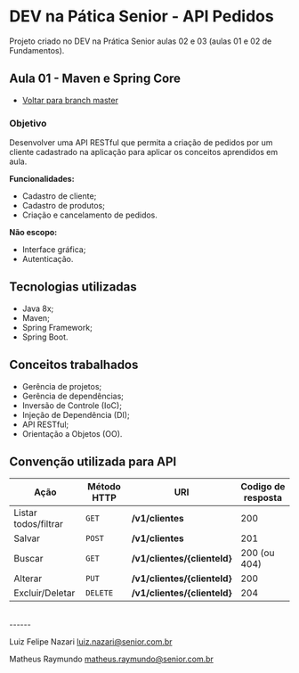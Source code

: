 # DEV na Pática Senior - API Pedidos

Projeto criado no DEV na Prática Senior aulas 02 e 03 (aulas 01 e 02 de Fundamentos).

## Aula 01 - Maven e Spring Core

- [Voltar para branch master](https://github.com/SeniorSA/devnapratica-api-pedidos/tree/master)

### Objetivo
Desenvolver uma API RESTful que permita a criação de pedidos por um cliente cadastrado na aplicação para aplicar os conceitos aprendidos em aula. 

**Funcionalidades:**
- Cadastro de cliente;
- Cadastro de produtos;
- Criação e cancelamento de pedidos.

**Não escopo:**
- Interface gráfica;
- Autenticação.

## Tecnologias utilizadas

- Java 8x;
- Maven;
- Spring Framework;
- Spring Boot.

## Conceitos trabalhados

- Gerência de projetos;
- Gerência de dependências;
- Inversão de Controle (IoC);
- Injeção de Dependência (DI);
- API RESTful;
- Orientação a Objetos (OO).

## Convenção utilizada para API

| Ação | Método HTTP | URI | Codigo de resposta|
|------|-------------|-----|-------------------|
| Listar todos/filtrar | `GET` | **/v1/clientes** | 200 |
| Salvar | `POST` | **/v1/clientes** | 201 |
| Buscar | `GET` | **/v1/clientes/{clienteId}** | 200 (ou 404) |
| Alterar | `PUT` | **/v1/clientes/{clienteId}** | 200 |
| Excluir/Deletar | `DELETE` | **/v1/clientes/{clienteId}** | 204 |

<br> 
------

Luiz Felipe Nazari <luiz.nazari@senior.com.br>

Matheus Raymundo <matheus.raymundo@senior.com.br>
